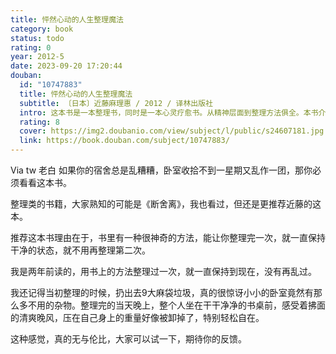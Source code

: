 ```yaml
---
title: 怦然心动的人生整理魔法
category: book
status: todo
rating: 0
year: 2012-5
date: 2023-09-20 17:20:44
douban:
  id: "10747883"
  title: 怦然心动的人生整理魔法
  subtitle: 〔日本〕近藤麻理惠 / 2012 / 译林出版社
  intro: 这本书是一本整理书，同时是一本心灵疗愈书。从精神层面到整理方法俱全。本书介绍“一旦整理，就不会变乱”的整理方法，教授按照心动的标准选择物品，按照先丢东西，后收纳的顺序，按照物品类别，进行一次性、短期、完善的整理等，使人通过整理找回人生决断力，找到最初的梦想，找到怦然心动的幸福人生。
  rating: 8
  cover: https://img2.doubanio.com/view/subject/l/public/s24607181.jpg
  link: https://book.douban.com/subject/10747883/
---
```


Via tw 老白 如果你的宿舍总是乱糟糟，卧室收拾不到一星期又乱作一团，那你必须看看这本书。

整理类的书籍，大家熟知的可能是《断舍离》，我也看过，但还是更推荐近藤的这本。

推荐这本书理由在于，书里有一种很神奇的方法，能让你整理完一次，就一直保持干净的状态，就不用再整理第二次。

我是两年前读的，用书上的方法整理过一次，就一直保持到现在，没有再乱过。

我还记得当初整理的时候，扔出去9大麻袋垃圾，真的很惊讶小小的卧室竟然有那么多不用的杂物。整理完的当天晚上，整个人坐在干干净净的书桌前，感受着拂面的清爽晚风，压在自己身上的重量好像被卸掉了，特别轻松自在。

这种感觉，真的无与伦比，大家可以试一下，期待你的反馈。
